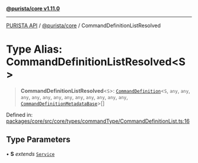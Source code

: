 [**@purista/core v1.11.0**](../README.md)

***

[PURISTA API](../../../packages.md) / [@purista/core](../README.md) / CommandDefinitionListResolved

# Type Alias: CommandDefinitionListResolved\<S\>

> **CommandDefinitionListResolved**\<`S`\>: [`CommandDefinition`](CommandDefinition.md)\<`S`, `any`, `any`, `any`, `any`, `any`, `any`, `any`, `any`, `any`, `any`, `any`, `any`, [`CommandDefinitionMetadataBase`](CommandDefinitionMetadataBase.md)\>[]

Defined in: [packages/core/src/core/types/commandType/CommandDefinitionList.ts:16](https://github.com/puristajs/purista/blob/master/packages/core/src/core/types/commandType/CommandDefinitionList.ts#L16)

## Type Parameters

• **S** *extends* [`Service`](../classes/Service.md)
